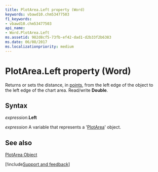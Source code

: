 ```yaml
---
title: PlotArea.Left property (Word)
keywords: vbawd10.chm53477503
f1_keywords:
- vbawd10.chm53477503
api_name:
- Word.PlotArea.Left
ms.assetid: 982d8cf5-73fb-ef42-dad1-d2b33f2b6383
ms.date: 06/08/2017
ms.localizationpriority: medium
---
```



# PlotArea.Left property (Word)

Returns or sets the distance, in [points](../language/glossary/vbe-glossary.md#point), from the left edge of the object to the left edge of the chart area. Read/write **Double**.


## Syntax

_expression_.**Left**

_expression_ A variable that represents a '[PlotArea](Word.PlotArea.md)' object.


## See also


[PlotArea Object](Word.PlotArea.md)

[!include[Support and feedback](~/includes/feedback-boilerplate.md)]